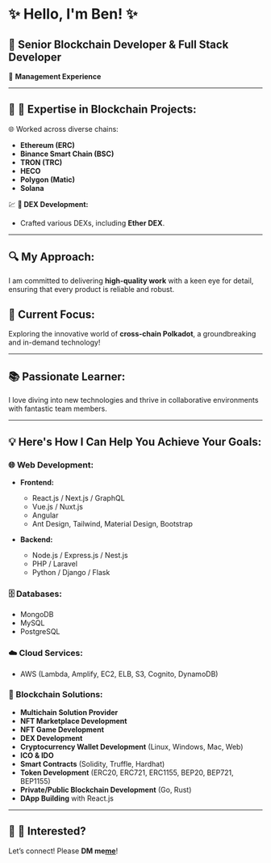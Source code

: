 # ✨ Hello, I'm Ben! ✨

## 🌟 Senior Blockchain Developer & Full Stack Developer  
💼 **Management Experience**

---

## 🚀 🔗 Expertise in Blockchain Projects:  
🌐 Worked across diverse chains:  
- **Ethereum (ERC)**  
- **Binance Smart Chain (BSC)**  
- **TRON (TRC)**  
- **HECO**  
- **Polygon (Matic)**  
- **Solana**  

💹 **💎 DEX Development:**  
- Crafted various DEXs, including **Ether DEX**.

---

## 🔍 My Approach:  
I am committed to delivering **high-quality work** with a keen eye for detail, ensuring that every product is reliable and robust. 

## 🌈 Current Focus:  
Exploring the innovative world of **cross-chain Polkadot**, a groundbreaking and in-demand technology!

---

## 📚 Passionate Learner:  
I love diving into new technologies and thrive in collaborative environments with fantastic team members. 

---

## 💡 Here's How I Can Help You Achieve Your Goals:  

### 🌐 Web Development:
- **Frontend:**  
  - React.js / Next.js / GraphQL  
  - Vue.js / Nuxt.js  
  - Angular  
  - Ant Design, Tailwind, Material Design, Bootstrap  

- **Backend:**  
  - Node.js / Express.js / Nest.js  
  - PHP / Laravel  
  - Python / Django / Flask  

### 🗄️ Databases:
- MongoDB  
- MySQL  
- PostgreSQL  

### ☁️ Cloud Services:
- AWS (Lambda, Amplify, EC2, ELB, S3, Cognito, DynamoDB)  

### 🔗 Blockchain Solutions:
- **Multichain Solution Provider**  
- **NFT Marketplace Development**  
- **NFT Game Development**  
- **DEX Development**  
- **Cryptocurrency Wallet Development** (Linux, Windows, Mac, Web)  
- **ICO & IDO**  
- **Smart Contracts** (Solidity, Truffle, Hardhat)  
- **Token Development** (ERC20, ERC721, ERC1155, BEP20, BEP721, BEP1155)  
- **Private/Public Blockchain Development** (Go, Rust)  
- **DApp Building** with React.js  

---

## 📩 🌟 Interested?  
Let’s connect! Please **DM me[me](https://t.me/blockchainDeveloper_Ben)**! 
